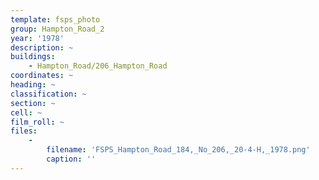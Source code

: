 ```yaml
---
template: fsps_photo
group: Hampton_Road_2
year: '1978'
description: ~
buildings:
    - Hampton_Road/206_Hampton_Road
coordinates: ~
heading: ~
classification: ~
section: ~
cell: ~
film_roll: ~
files:
    -
        filename: 'FSPS_Hampton_Road_184,_No_206,_20-4-H,_1978.png'
        caption: ''
---
```

